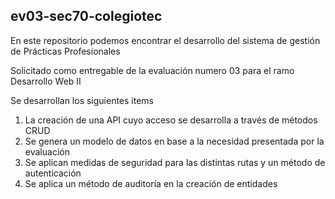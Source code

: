 <h2>ev03-sec70-colegiotec</h2>
<p>En este repositorio podemos encontrar el desarrollo del sistema de gestión de Prácticas Profesionales</p>
<p>Solicitado como entregable de la evaluación numero 03 para el ramo Desarrollo Web II</p>
<p>Se desarrollan los siguientes items</p>
<ol>
  <li>La creación de una API cuyo acceso se desarrolla a través de métodos CRUD</li>
  <li>Se genera un modelo de datos en base a la necesidad presentada por la evaluación</li>
  <li>Se aplican medidas de seguridad para las distintas rutas y un método de autenticación</li>
  <li>Se aplica un método de auditoría en la creación de entidades</li>
</ol> 
